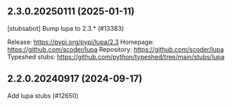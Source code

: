 ## 2.3.0.20250111 (2025-01-11)

[stubsabot] Bump lupa to 2.3.* (#13383)

Release: https://pypi.org/pypi/lupa/2.3
Homepage: https://github.com/scoder/lupa
Repository: https://github.com/scoder/lupa
Typeshed stubs: https://github.com/python/typeshed/tree/main/stubs/lupa

## 2.2.0.20240917 (2024-09-17)

Add lupa stubs (#12650)

